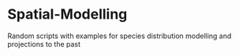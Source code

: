 # Spatial-Modelling

Random scripts with examples for species distribution modelling and projections to the past
